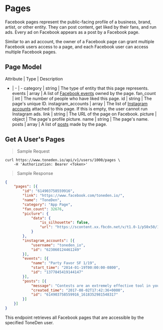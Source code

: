 # Pages

Facebook pages represent the public-facing profile of a business, brand, artist, or other entity. They can post content, get liked by their fans, and run ads. Every ad on Facebook appears as a post by a Facebook page.

Similar to an ad account, the owner of a Facebook page can grant multiple Facebook users access to a page, and each Facebook user can access multiple Facebook pages.

## Page Model

Attribute | Type | Description
- | - | -
category | string | The type of entity that this page represents.
events | array | A list of [Facebook events](https://developers.facebook.com/docs/graph-api/reference/event) owned by the page.
fan_count | int | The number of people who have liked this page.
id | string | The page's unique ID.
instagram_accounts | array | The list of [Instagram accounts](https://developers.facebook.com/docs/graph-api/reference/instagram-user/) attached to this page. If this is empty, the user cannot run Instagram ads.
link | string | The URL of the page on Facebook.
picture | object | The page's profile picture.
name | string | The page's name.
posts | array | A list of [posts](https://developers.facebook.com/docs/graph-api/reference/post/) made by the page.

## Get A User's Pages

> Sample Request

```shell
curl https://www.toneden.io/api/v1/users/1000/pages \
    -H 'Authorization: Bearer <Token>'
```

> Sample Response

```json
{
	"pages": [{
		"id": "614903758559916",
		"link": "https://www.facebook.com/toneden.io/",
		"name": "ToneDen",
		"category": "App Page",
		"fan_count": 32676,
		"picture": {
			"data": {
				"is_silhouette": false,
				"url": "https://scontent.xx.fbcdn.net/v/t1.0-1/p50x50/15873468_1398448583538759_3413325947102951099_n.png?oh=899cafda512fd037048bdf740c654039&oe=59EBEC77"
			}
		},
		"instagram_accounts": [{
			"username": "toneden_io",
			"id": "623060124461249"
		}],
		"events": [{
			"name": "Party Favor SF 1/19",
			"start_time": "2014-01-19T00:00:00-0800",
			"id": "1377845419144147"
		}],
		"posts": [{
			"message": "Contests are an extremely effective tool in your social marketing strategy. 🏆\n\nOur latest case study breaks down how NGHTMRE uses giveaways to capture data on his audience. 👇",
			"created_time": "2017-08-02T17:42:36+0000",
			"id": "614903758559916_1618352981548317"
		}]
	}]
}
```

This endpoint retrieves all Facebook pages that are accessible by the specified ToneDen user.

